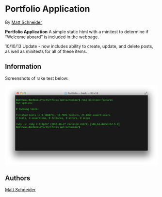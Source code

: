 # Portfolio Application

By [Matt Schneider](github.com/MBSchneider)

**Portfolio Application**
A simple static html with a minitest to determine if “Welcome aboard” is included in the webpage.

10/10/13 Update - now includes ability to create, update, and delete posts, as well as minitests for all of these items.


## Information

Screenshots of rake test below:

![Screenshot 1](https://github.com/MBSchneider/Portfolio/blob/master/test/Rake%20minitest%20-%20Portfolio.png)

## Authors

[Matt Schneider](github.com/MBSchneider)
